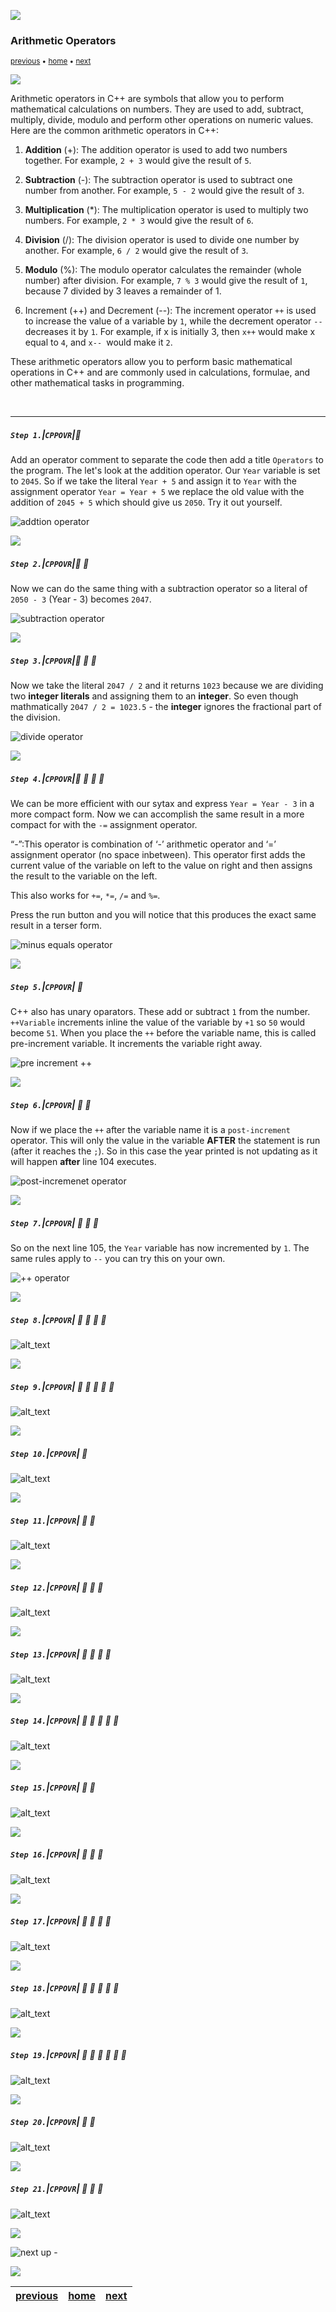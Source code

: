 ![](../images/line3.png)

### Arithmetic Operators

<sub>[previous](../strings/README.md#user-content-primitive-data-types---chars--strings) • [home](../README.md#user-content-ue5-cpp-overview) • [next](../)</sub>

![](../images/line3.png)

Arithmetic operators in C++ are symbols that allow you to perform mathematical calculations on numbers. They are used to add, subtract, multiply, divide, modulo and perform other operations on numeric values. Here are the common arithmetic operators in C++:

1. **Addition** (+): The addition operator is used to add two numbers together. For example, `2 + 3` would give the result of `5`.

2. **Subtraction** (-): The subtraction operator is used to subtract one number from another. For example, `5 - 2` would give the result of `3`.

3. **Multiplication** (*): The multiplication operator is used to multiply two numbers. For example, `2 * 3` would give the result of `6`.

4. **Division** (/): The division operator is used to divide one number by another. For example, `6 / 2` would give the result of `3`. 

5. **Modulo** (%): The modulo operator calculates the remainder (whole number) after division. For example, `7 % 3` would give the result of `1`, because 7 divided by 3 leaves a remainder of 1.

6. Increment (++) and Decrement (--): The increment operator `++` is used to increase the value of a variable by `1`, while the decrement operator `--` decreases it by `1`. For example, if x is initially 3, then `x++` would make x equal to `4`, and `x-- `would make it `2`.

These arithmetic operators allow you to perform basic mathematical operations in C++ and are commonly used in calculations, formulae, and other mathematical tasks in programming.

<br>

---

##### `Step 1.`\|`CPPOVR`|:small_blue_diamond:

Add an operator comment to separate the code then add a title `Operators` to the program.  The let's look at the addition operator.  Our `Year` variable is set to `2045`. So if we take the literal `Year + 5` and assign it to `Year` with the assignment operator `Year = Year + 5` we replace the old value with the addition of `2045 + 5` which should give us `2050`. Try it out yourself.

![addtion operator](images/additionOperator.png)

![](../images/line2.png)

##### `Step 2.`\|`CPPOVR`|:small_blue_diamond: :small_blue_diamond: 

Now we can do the same thing with a subtraction operator so a literal of `2050 - 3` (Year - 3) becomes `2047`. 

![subtraction operator](images/subtractOperator.png)

![](../images/line2.png)

##### `Step 3.`\|`CPPOVR`|:small_blue_diamond: :small_blue_diamond: :small_blue_diamond:

Now we take the literal `2047 / 2` and it returns `1023` because we are dividing two **integer literals** and assigning them to an **integer**.  So even though mathmatically `2047 / 2 = 1023.5` - the **integer** ignores the fractional part of the division.

![divide operator](images/divideOperator.png)

![](../images/line2.png)

##### `Step 4.`\|`CPPOVR`|:small_blue_diamond: :small_blue_diamond: :small_blue_diamond: :small_blue_diamond:

We can be more efficient with our sytax and express `Year = Year - 3` in a more compact form. Now we can accomplish the same result in a more compact for with the `-=` assignment operator. 

“-”:This operator is combination of ‘-’ arithmetic operator and ‘=’ assignment operator (no space inbetween). This operator first adds the current value of the variable on left to the value on right and then assigns the result to the variable on the left. 

This also works for `+=`, `*=`, `/=` and `%=`.

Press the run button and you will notice that this produces the exact same result in a terser form.

![minus equals operator](images/minusEquals.png)

![](../images/line2.png)

##### `Step 5.`\|`CPPOVR`| :small_orange_diamond:

C++ also has unary oparators.  These add or subtract `1` from the number. `++Variable` increments inline the value of the variable by `+1` so `50` would become `51`.  When you place the `++` before the variable name, this is called pre-increment variable. It increments the variable right away.

![pre increment ++](images/unary++.png)

![](../images/line2.png)

##### `Step 6.`\|`CPPOVR`| :small_orange_diamond: :small_blue_diamond:

Now if we place the `++` after the variable name it is a `post-increment` operator.  This will only the value in the variable **AFTER** the statement is run (after it reaches the `;`).  So in this case the year printed is not updating as it will happen **after** line 104 executes.

![post-incremenet operator](images/PostIncrementUnary.png)

![](../images/line2.png)

##### `Step 7.`\|`CPPOVR`| :small_orange_diamond: :small_blue_diamond: :small_blue_diamond:

So on the next line 105, the `Year` variable has now incremented by `1`.  The same rules apply to `--` you can try this on your own.

![++ operator](images/PostpostOp.png)

![](../images/line2.png)

##### `Step 8.`\|`CPPOVR`| :small_orange_diamond: :small_blue_diamond: :small_blue_diamond: :small_blue_diamond:

![alt_text](images/.png)

![](../images/line2.png)

##### `Step 9.`\|`CPPOVR`| :small_orange_diamond: :small_blue_diamond: :small_blue_diamond: :small_blue_diamond: :small_blue_diamond:

![alt_text](images/.png)

![](../images/line2.png)

##### `Step 10.`\|`CPPOVR`| :large_blue_diamond:

![alt_text](images/.png)

![](../images/line2.png)

##### `Step 11.`\|`CPPOVR`| :large_blue_diamond: :small_blue_diamond: 

![alt_text](images/.png)

![](../images/line2.png)

##### `Step 12.`\|`CPPOVR`| :large_blue_diamond: :small_blue_diamond: :small_blue_diamond: 

![alt_text](images/.png)

![](../images/line2.png)

##### `Step 13.`\|`CPPOVR`| :large_blue_diamond: :small_blue_diamond: :small_blue_diamond:  :small_blue_diamond: 

![alt_text](images/.png)

![](../images/line2.png)

##### `Step 14.`\|`CPPOVR`| :large_blue_diamond: :small_blue_diamond: :small_blue_diamond: :small_blue_diamond:  :small_blue_diamond: 

![alt_text](images/.png)

![](../images/line2.png)

##### `Step 15.`\|`CPPOVR`| :large_blue_diamond: :small_orange_diamond: 

![alt_text](images/.png)

![](../images/line2.png)

##### `Step 16.`\|`CPPOVR`| :large_blue_diamond: :small_orange_diamond:   :small_blue_diamond: 

![alt_text](images/.png)

![](../images/line2.png)

##### `Step 17.`\|`CPPOVR`| :large_blue_diamond: :small_orange_diamond: :small_blue_diamond: :small_blue_diamond:

![alt_text](images/.png)

![](../images/line2.png)

##### `Step 18.`\|`CPPOVR`| :large_blue_diamond: :small_orange_diamond: :small_blue_diamond: :small_blue_diamond: :small_blue_diamond:

![alt_text](images/.png)

![](../images/line2.png)

##### `Step 19.`\|`CPPOVR`| :large_blue_diamond: :small_orange_diamond: :small_blue_diamond: :small_blue_diamond: :small_blue_diamond: :small_blue_diamond:

![alt_text](images/.png)

![](../images/line2.png)

##### `Step 20.`\|`CPPOVR`| :large_blue_diamond: :large_blue_diamond:

![alt_text](images/.png)

![](../images/line2.png)

##### `Step 21.`\|`CPPOVR`| :large_blue_diamond: :large_blue_diamond: :small_blue_diamond:

![alt_text](images/.png)

![](../images/line.png)

<!-- <img src="https://via.placeholder.com/1000x100/45D7CA/000000/?text=Next Up - ADD NEXT PAGE"> -->

![next up - ](images/banner.png)

![](../images/line.png)

| [previous](../strings/README.md#user-content-primitive-data-types---chars--strings)| [home](../README.md#user-content-ue5-cpp-overview) | [next](../)|
|---|---|---|
